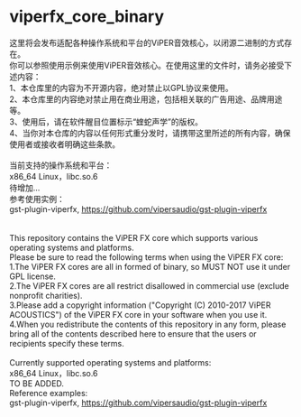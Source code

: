 # viperfx_core_binary
这里将会发布适配各种操作系统和平台的ViPER音效核心，以闭源二进制的方式存在。<br>
你可以参照使用示例来使用ViPER音效核心。在使用这里的文件时，请务必接受下述内容：<br>
1、本仓库里的内容为不开源内容，绝对禁止以GPL协议来使用。<br>
2、本仓库里的内容绝对禁止用在商业用途，包括相关联的广告用途、品牌用途等。<br>
3、使用后，请在软件醒目位置标示“蝰蛇声学”的版权。<br>
4、当你对本仓库的内容以任何形式重分发时，请携带这里所述的所有内容，确保使用者或接收者明确这些条款。<br>
<br>
当前支持的操作系统和平台：<br>
x86_64 Linux，libc.so.6<br>
待增加...<br>
参考使用实例：<br>
gst-plugin-viperfx, https://github.com/vipersaudio/gst-plugin-viperfx<br>
<br>
<br>
This repository contains the ViPER FX core which supports various operating systems and platforms.<br>
Please be sure to read the following terms when using the ViPER FX core:<br>
1.The ViPER FX cores are all in formed of binary, so MUST NOT use it under GPL license.<br>
2.The ViPER FX cores are all restrict disallowed in commercial use (exclude nonprofit charities).<br>
3.Please add a copyright information ("Copyright (C) 2010-2017 ViPER ACOUSTICS") of the ViPER FX core in your software when you use it.<br>
4.When you redistribute the contents of this repository in any form, please bring all of the contents described here to ensure that the users or recipients specify these terms.<br>
<br>
Currently supported operating systems and platforms:<br>
x86_64 Linux，libc.so.6<br>
TO BE ADDED.<br>
Reference examples:<br>
gst-plugin-viperfx, https://github.com/vipersaudio/gst-plugin-viperfx<br>
